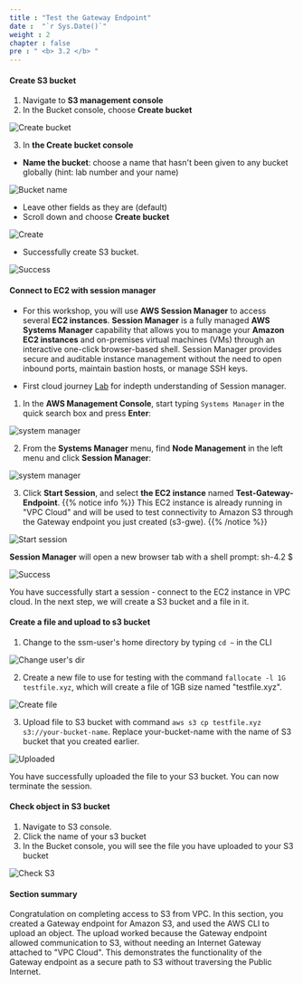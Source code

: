 ```yaml
---
title : "Test the Gateway Endpoint"
date :  "`r Sys.Date()`" 
weight : 2
chapter : false
pre : " <b> 3.2 </b> "
---
```


#### Create S3 bucket

1. Navigate to **S3 management console**
2. In the Bucket console, choose **Create bucket**

![Create bucket](/images/s3-vpc/create-bucket.png?featherlight=false&width=90pc)

3. In **the Create bucket console**
+ **Name the bucket**: choose a name that hasn't been given to any bucket globally (hint: lab number and your name)

![Bucket name](/images/s3-vpc/bucket-name.png?featherlight=false&width=90pc)

+ Leave other fields as they are (default)
+ Scroll down and choose **Create bucket**

![Create](/images/s3-vpc/create-button.png?featherlight=false&width=90pc)    

+ Successfully create S3 bucket.

![Success](/images/s3-vpc/bucket-success.png?featherlight=false&width=90pc)

#### Connect to EC2 with session manager

+ For this workshop, you will use **AWS Session Manager** to access several **EC2 instances**. **Session Manager** is a fully managed **AWS Systems Manager** capability that allows you to manage your **Amazon EC2 instances**  and on-premises virtual machines (VMs) through an interactive one-click browser-based shell. Session Manager provides secure and auditable instance management without the need to open inbound ports, maintain bastion hosts, or manage SSH keys.

+ First cloud journey [Lab](https://000058.awsstudygroup.com/1-introduce/) for indepth understanding of Session manager.

1. In the **AWS Management Console**, start typing ```Systems Manager``` in the quick search box and press **Enter**:

![system manager](/images/s3-vpc/sm.png?featherlight=false&width=90pc)

2. From the **Systems Manager** menu, find **Node Management** in the left menu and click **Session Manager**:

![system manager](/images/s3-vpc/sm1.png?featherlight=false&width=90pc)

3. Click **Start Session**, and select **the EC2 instance** named **Test-Gateway-Endpoint**. 
{{% notice info %}}
This EC2 instance is already running in "VPC Cloud" and will be used to test connectivity to Amazon S3 through the Gateway endpoint you just created (s3-gwe). {{% /notice %}}

![Start session](/images/s3-vpc/start-session.png?featherlight=false&width=90pc)

**Session Manager** will open a new browser tab with a shell prompt: sh-4.2 $

![Success](/images/s3-vpc/start-session-success.png?featherlight=false&width=90pc)

You have successfully start a session - connect to the EC2 instance in VPC cloud. In the next step, we will create a S3 bucket and a file in it. 

#### Create a file and upload to s3 bucket

1. Change to the ssm-user's home directory by typing ```cd ~``` in the CLI

![Change user's dir](/images/s3-vpc/cli1.png?featherlight=false&width=90pc)

2. Create a new file to use for testing with the command ```fallocate -l 1G testfile.xyz```, which will create a file of 1GB size named "testfile.xyz".

![Create file](/images/s3-vpc/cli-file.png?featherlight=false&width=90pc)

3. Upload file to S3 bucket with command ```aws s3 cp testfile.xyz s3://your-bucket-name```. Replace your-bucket-name with the name of S3 bucket that you created earlier.

![Uploaded](/images/s3-vpc/uploaded.png?featherlight=false&width=90pc)

You have successfully uploaded the file to your S3 bucket. You can now terminate the session.

#### Check object in S3 bucket

1. Navigate to S3 console.  
2. Click the name of your s3 bucket
3. In the Bucket console, you will see the file you have uploaded to your S3 bucket

![Check S3](/images/s3-vpc/check-s3-bucket.png?featherlight=false&width=90pc)

#### Section summary

Congratulation on completing access to S3 from VPC. In this section, you created a Gateway endpoint for Amazon S3, and used the AWS CLI to upload an object. The upload worked because the Gateway endpoint allowed communication to S3, without needing an Internet Gateway attached to "VPC Cloud". This demonstrates the functionality of the Gateway endpoint as a secure path to S3 without traversing the Public Internet.













